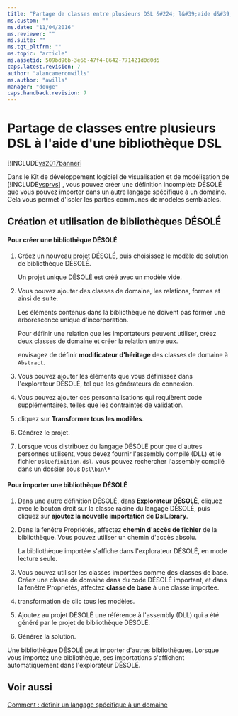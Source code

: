 ```yaml
---
title: "Partage de classes entre plusieurs DSL &#224; l&#39;aide d&#39;une biblioth&#232;que DSL | Microsoft Docs"
ms.custom: ""
ms.date: "11/04/2016"
ms.reviewer: ""
ms.suite: ""
ms.tgt_pltfrm: ""
ms.topic: "article"
ms.assetid: 509bd96b-3e66-47f4-8642-771421d0d0d5
caps.latest.revision: 7
author: "alancameronwills"
ms.author: "awills"
manager: "douge"
caps.handback.revision: 7
---
```

# Partage de classes entre plusieurs DSL &#224; l&#39;aide d&#39;une biblioth&#232;que DSL
[!INCLUDE[vs2017banner](../code-quality/includes/vs2017banner.md)]

Dans le Kit de développement logiciel de visualisation et de modélisation de [!INCLUDE[vsprvs](../code-quality/includes/vsprvs_md.md)] , vous pouvez créer une définition incomplète DÉSOLÉ que vous pouvez importer dans un autre langage spécifique à un domaine.  Cela vous permet d'isoler les parties communes de modèles semblables.  
  
## Création et utilisation de bibliothèques DÉSOLÉ  
  
#### Pour créer une bibliothèque DÉSOLÉ  
  
1.  Créez un nouveau projet DÉSOLÉ, puis choisissez le modèle de solution de bibliothèque DÉSOLÉ.  
  
     Un projet unique DÉSOLÉ est créé avec un modèle vide.  
  
2.  Vous pouvez ajouter des classes de domaine, les relations, formes et ainsi de suite.  
  
     Les éléments contenus dans la bibliothèque ne doivent pas former une arborescence unique d'incorporation.  
  
     Pour définir une relation que les importateurs peuvent utiliser, créez deux classes de domaine et créer la relation entre eux.  
  
     envisagez de définir **modificateur d'héritage** des classes de domaine à `Abstract`.  
  
3.  Vous pouvez ajouter les éléments que vous définissez dans l'explorateur DÉSOLÉ, tel que les générateurs de connexion.  
  
4.  Vous pouvez ajouter ces personnalisations qui requièrent code supplémentaires, telles que les contraintes de validation.  
  
5.  cliquez sur **Transformer tous les modèles**.  
  
6.  Générez le projet.  
  
7.  Lorsque vous distribuez du langage DÉSOLÉ pour que d'autres personnes utilisent, vous devez fournir l'assembly compilé \(DLL\) et le fichier `DslDefinition.dsl`.  vous pouvez rechercher l'assembly compilé dans un dossier sous `Dsl\bin\*`  
  
#### Pour importer une bibliothèque DÉSOLÉ  
  
1.  Dans une autre définition DÉSOLÉ, dans **Explorateur DÉSOLÉ**, cliquez avec le bouton droit sur la classe racine du langage DÉSOLÉ, puis cliquez sur **ajoutez la nouvelle importation de DslLibrary**.  
  
2.  Dans la fenêtre Propriétés, affectez **chemin d'accès de fichier** de la bibliothèque.  Vous pouvez utiliser un chemin d'accès absolu.  
  
     La bibliothèque importée s'affiche dans l'explorateur DÉSOLÉ, en mode lecture seule.  
  
3.  Vous pouvez utiliser les classes importées comme des classes de base.  Créez une classe de domaine dans du code DÉSOLÉ important, et dans la fenêtre Propriétés, affectez **classe de base** à une classe importée.  
  
4.  transformation de clic tous les modèles.  
  
5.  Ajoutez au projet DÉSOLÉ une référence à l'assembly \(DLL\) qui a été généré par le projet de bibliothèque DÉSOLÉ.  
  
6.  Générez la solution.  
  
 Une bibliothèque DÉSOLÉ peut importer d'autres bibliothèques.  Lorsque vous importez une bibliothèque, ses importations s'affichent automatiquement dans l'explorateur DÉSOLÉ.  
  
## Voir aussi  
 [Comment : définir un langage spécifique à un domaine](../modeling/how-to-define-a-domain-specific-language.md)